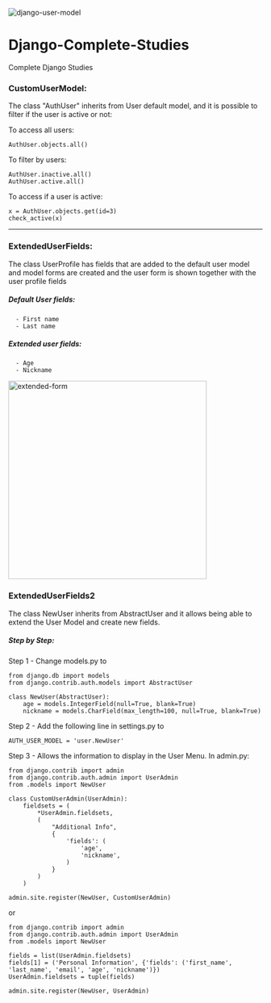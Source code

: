 ![django-user-model](https://user-images.githubusercontent.com/63022500/235317506-854a0f09-7ba6-4974-bff4-45e2c25fd1f2.jpg)

# Django-Complete-Studies
Complete Django Studies

### CustomUserModel:

The class "AuthUser" inherits from User default model, and it is possible to filter if the
user is active or not:

To access all users:

```
AuthUser.objects.all()
```

To filter by users:

```
AuthUser.inactive.all()
AuthUser.active.all()
```

To access if a user is active:

```
x = AuthUser.objects.get(id=3)
check_active(x)
```

<hr />

### ExtendedUserFields:

The class UserProfile has fields that are added to the default user model
and model forms are created and the user form is shown together with the user profile fields 
##### Default User fields: 
      - First name
      - Last name
##### Extended user fields:
      - Age
      - Nickname
      
<img width="393" alt="extended-form" src="https://user-images.githubusercontent.com/63022500/235264606-b57b4060-cde6-46d7-94cd-3f025bcb64d2.png">

### ExtendedUserFields2

The class NewUser inherits from AbstractUser and it allows being able to extend the User Model and create new fields. 

##### **Step by Step**:

Step 1 - Change models.py to

```
from django.db import models
from django.contrib.auth.models import AbstractUser

class NewUser(AbstractUser):
    age = models.IntegerField(null=True, blank=True)
    nickname = models.CharField(max_length=100, null=True, blank=True)
```

Step 2 - Add the following line in settings.py to

```
AUTH_USER_MODEL = 'user.NewUser'
```

Step 3 - Allows the information to display in the User Menu. In admin.py:

```
from django.contrib import admin
from django.contrib.auth.admin import UserAdmin
from .models import NewUser

class CustomUserAdmin(UserAdmin):
    fieldsets = (
        *UserAdmin.fieldsets,
        (
            "Additional Info",
            {
                'fields': (
                    'age', 
                    'nickname',
                )
            }
        )
    )

admin.site.register(NewUser, CustomUserAdmin)
```
or 
```
from django.contrib import admin
from django.contrib.auth.admin import UserAdmin
from .models import NewUser

fields = list(UserAdmin.fieldsets)
fields[1] = ('Personal Information', {'fields': ('first_name', 'last_name', 'email', 'age', 'nickname')})
UserAdmin.fieldsets = tuple(fields)

admin.site.register(NewUser, UserAdmin)
```



